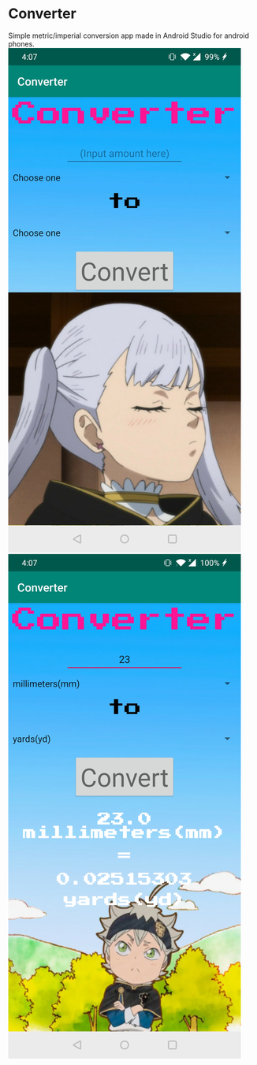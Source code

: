 # Converter
 Simple metric/imperial conversion app made in Android Studio for android phones.
![Screenshot 1](/app/src/main/res/drawable-xxhdpi/Screenshot_20200511-040700.jpg?raw=true "Screenshot 1")
![Screenshot 2](/app/src/main/res/drawable-xxhdpi/Screenshot_20200511-040735.jpg?raw=true "Screenshot 2")
